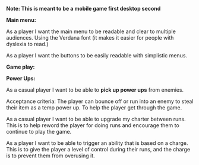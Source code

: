 **Note: This is meant to be a mobile game first desktop second**

**Main menu:** 

As a player I want the main menu to be readable and clear to multiple audiences. Using the Verdana font (it makes it easier for people with dyslexia to read.) 

As a player I want the buttons to be easily readable with simplistic menus.

**Game play:**

**Power Ups:**

As a casual player I want to be able to **pick up power ups** from enemies.

Acceptance criteria: The player can bounce off or run into an enemy to steal their item as a temp power up. To help the player get through the game.

As a casual player I want to be able to upgrade my charter between runs. This is to help reword the player for doing runs and encourage them to continue to play the game.

As a player I want to be able to trigger an ability that is based on a charge. This is to give the player a level of control during their runs, and the charge is to prevent them from overusing it.

